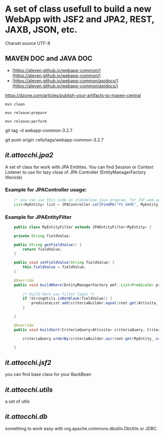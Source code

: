 # A set of class usefull to build a new WebApp with JSF2 and JPA2, REST, JAXB, JSON, etc.

Charset source UTF-8

## MAVEN DOC and JAVA DOC

- [https://aleven.github.io/webapp-common/](https://aleven.github.io/webapp-common/)
- [https://aleven.github.io/webapp-common/apidocs/](https://aleven.github.io/webapp-common/apidocs/)

https://dzone.com/articles/publish-your-artifacts-to-maven-central

    mvn clean
    
    mvn release:prepare
    
    mvn release:perform

git tag -d webapp-common-3.2.7

git push origin :refs/tags/webapp-common-3.2.7

## _it.attocchi.jpa2_

A set of class for work with JPA Entitites. You can find Session or Context Listener to use for lazy close of JPA Controller (EntityManagerFactory lifecicle)

### Example for JPAController usage:

```java
    /* you can use this code on standalone java program, for JSF web-app is better to work with a shared emf */
    List<MyEntity> list = JPAController.callFindPU("PU_NAME", MyEntity.class, myEntityFilter);
```   

### Example for JPAEntityFilter

```java
    public class MyEntityFilter extends JPAEntityFilter<MyEntity> {

	private String fieldValue;

	public String getFieldValue() {
		return fieldValue;
	}

	public void setFieldValue(String fieldValue) {
		this.fieldValue = fieldValue;
	}

	@Override
	public void buildWhere(EntityManagerFactory emf, List<Predicate> predicateList, CriteriaQuery<Attivita> criteriaQuery, CriteriaBuilder criteriaBuilder, Root<Attivita> root) {
	
		/* build here you filter logic */
		if (StringUtils.isNotBlank(fieldValue)) {
			predicateList.add(criteriaBuilder.equal(root.get(Attivita_.sample), fieldValue));
		}

	}

	@Override
	public void buildSort(CriteriaQuery<Attivita> criteriaQuery, CriteriaBuilder criteriaBuilder, Root<Attivita> root) 	{

		criteriaQuery.orderBy(criteriaBuilder.asc(root.get(MyEntity_.sample)));

	}
```

## _it.attocchi.jsf2_

you can find base class for your BackBean 

## _it.attocchi.utils_

a set of utils

## _it.attocchi.db_

something to work easy with org.apache.commons.dbutils.DbUtils or JDBC